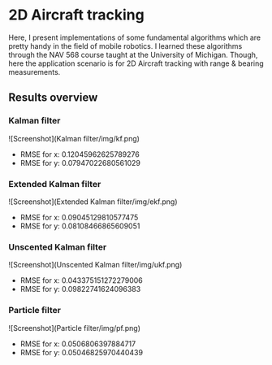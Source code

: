# 2D Aircraft tracking
Here, I present implementations of some fundamental algorithms which are pretty handy in the field of mobile robotics. I learned these algorithms through the NAV 568 course taught at the University of Michigan. Though, here the application scenario is for 2D Aircraft tracking with range & bearing measurements.

## Results overview

### Kalman filter
![Screenshot](Kalman filter/img/kf.png)
- RMSE for x: 0.12045962625789276
- RMSE for y: 0.07947022680561029

### Extended Kalman filter
![Screenshot](Extended Kalman filter/img/ekf.png)
- RMSE for x: 0.09045129810577475
- RMSE for y: 0.08108466865609051

### Unscented Kalman filter
![Screenshot](Unscented Kalman filter/img/ukf.png)
- RMSE for x: 0.043375151272279006
- RMSE for y: 0.09822741624096383

### Particle filter
![Screenshot](Particle filter/img/pf.png)
- RMSE for x: 0.0506806397884717
- RMSE for y: 0.05046825970440439